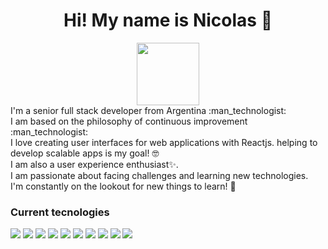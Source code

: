 <h1 align=center>Hi! My name is Nicolas 👋</h1>
<div id="header" align="center">
  <img src="https://media.giphy.com/media/M9gbBd9nbDrOTu1Mqx/giphy.gif" width="100"/>
</div>
I'm a senior full stack developer from Argentina :man_technologist:
<br />
I am based on the philosophy of continuous improvement :man_technologist:
<br />
I love creating user interfaces for web applications with Reactjs. helping to develop scalable apps is my goal! 🤓
<br />
I am also a user experience enthusiast✨.
<br />
I am passionate about facing challenges and learning new technologies.
<br />
I'm constantly on the lookout for new things to learn!  🧠

### Current tecnologies
<img src=https://img.shields.io/badge/-HTML-blue />  <img src=https://img.shields.io/badge/-CSS-brightgreen />  <img src=https://img.shields.io/badge/-Javascript-yellow />  <img src=https://img.shields.io/badge/-JAVASCRIPT-yellowgreen />  <img src=https://img.shields.io/badge/-REACTJS-red />  <img src=https://img.shields.io/badge/-REDUX-blue />  <img src=https://img.shields.io/badge/-FIREBASE-green />  <img src=https://img.shields.io/badge/-NODEJS-orange />  <img src=https://img.shields.io/badge/-MONGODB-yellow />  <img src=https://img.shields.io/badge/-EXPRESS-red />
